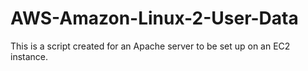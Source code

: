 # AWS-Amazon-Linux-2-User-Data
This is a script created for an Apache server to be set up on an EC2 instance.
